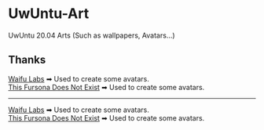 # UwUntu-Art
UwUntu 20.04 Arts (Such as wallpapers, Avatars...)

<h2>Thanks</h2>
<a href="https://waifulabs.com">Waifu Labs</a> ➡ Used to create some avatars.
<br>
<a href="https://thisfursonadoesnotexist.com/">This Fursona Does Not Exist</a> ➡ Used to create some avatars.
<hr>
<a href="https://waifulabs.com">Waifu Labs</a> ➡ Used to create some avatars.
<br>
<a href="https://thisfursonadoesnotexist.com/">This Fursona Does Not Exist</a> ➡ Used to create some avatars.
